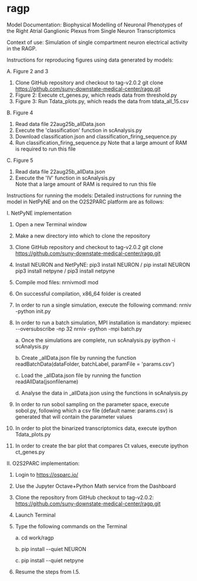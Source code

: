 # ragp
Model Documentation: Biophysical Modelling of Neuronal Phenotypes of the Right Atrial Ganglionic Plexus from Single Neuron Transcriptomics

Context of use: Simulation of single compartment neuron electrical activity in the RAGP.

Instructions for reproducing figures using data generated by models:

A.	Figure 2 and 3
  1.	Clone GitHub repository and checkout to tag-v2.0.2
git clone https://github.com/suny-downstate-medical-center/ragp.git
  2.   Figure 2: Execute ct_genes.py, which reads data from threshold.py
  3.   Figure 3: Run Tdata_plots.py, which reads the data from tdata_all_15.csv

B.	Figure 4
  1.   Read data file 22aug25b_allData.json
  2.   Execute the 'classification' function in scAnalysis.py
  3.   Download classification.json and classification_firing_sequence.py
  4.   Run classification_firing_sequence.py
 Note that a large amount of RAM is required to run this file 
 
C.	Figure 5
  1.	Read data file 22aug25b_allData.json 
  2.	Execute the 'IV' function in scAnalysis.py  
  Note that a large amount of RAM is required to run this file 

Instructions for running the models: 
Detailed instructions for running the model in NetPyNE and on the O2S2PARC platform are as follows:

I. NetPyNE implementation
1.	Open a new Terminal window
2.	Make a new directory into which to clone the repository
3.	Clone GitHub repository and checkout to tag-v2.0.2
git clone https://github.com/suny-downstate-medical-center/ragp.git
4.	Install NEURON and NetPyNE: 
pip3 install NEURON / pip install NEURON
pip3 install netpyne / pip3 install netpyne
5.	Compile mod files: 
nrnivmodl mod
6.	On successful compilation, x86_64 folder is created
7.	In order to run a single simulation, execute the following command:
nrniv -python init.py
8.	In order to run a batch simulation, MPI installation is mandatory: 
mpiexec --oversubscribe -np 32 nrniv -python -mpi batch.py

    a.	Once the simulations are complete, run scAnalysis.py
ipython -i scAnalysis.py
  
    b.	Create _allData.json file by running the function 
readBatchData(dataFolder, batchLabel, paramFile = 'params.csv')
  
    c.	Load the _allData.json file by running the function 
readAllData(jsonfilename)
  
    d.	Analyse the data in _allData.json using the functions in scAnalysis.py
10.	In order to run sobol sampling on the parameter space, execute sobol.py, following which a csv file (default name: params.csv) is generated that will contain the parameter values
11.	In order to plot the binarized transcriptomics data, execute 
ipython Tdata_plots.py
12. In order to create the bar plot that compares Ct values, execute
ipython ct_genes.py

II. O2S2PARC implementation:  
1.	Login to https://osparc.io/
2.	Use the Jupyter Octave+Python Math service from the Dashboard
3.	Clone the repository from GitHub checkout to tag-v2.0.2: 
https://github.com/suny-downstate-medical-center/ragp.git
4.	Launch Terminal
5.	Type the following commands on the Terminal

    a.	cd work/ragp
  
    b.	pip install --quiet NEURON
  
    c.	pip install --quiet netpyne
7.	Resume the steps from I.5. 




